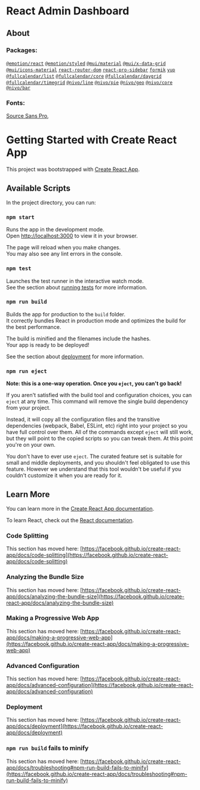 # React Admin Dashboard

## About

### Packages:

[`@emotion/react`](https://www.npmjs.com/package/@emotion/react)
[`@emotion/styled`](https://www.npmjs.com/package/@emotion/styled)
[`@mui/material`](https://www.npmjs.com/package/@mui/material)
[`@mui/x-data-grid`](https://www.npmjs.com/package/@mui/x-data-grid)
[`@mui/icons-material`](https://www.npmjs.com/package/@mui/icons-material)
[`react-router-dom`](https://www.npmjs.com/package/react-router-dom)
[`react-pro-sidebar`](https://www.npmjs.com/package/react-pro-sidebar)
[`formik`](https://www.npmjs.com/package/formik)
[`yup`](https://www.npmjs.com/package/yup)
[`@fullcalendar/list`](https://www.npmjs.com/package/@fullcalendar/list)
[`@fullcalendar/core`](https://www.npmjs.com/package/@fullcalendar/core)
[`@fullcalendar/daygrid`](https://www.npmjs.com/package/@fullcalendar/daygrid)
[`@fullcalendar/timegrid`](https://www.npmjs.com/package/@fullcalendar/timegrid)
[`@nivo/line`](https://www.npmjs.com/package/@nivo/line)
[`@nivo/pie`](https://www.npmjs.com/package/@nivo/pie)
[`@nivo/geo`](https://www.npmjs.com/package/@nivo/geo)
[`@nivo/core`](https://www.npmjs.com/package/@nivo/core)
[`@nivo/bar`](https://www.npmjs.com/package/@nivo/bar)

### Fonts:

[Source Sans Pro](https://fonts.google.com/specimen/Source+Sans+Pro?query=Source+sans+pro),

# Getting Started with Create React App

This project was bootstrapped with [Create React App](https://github.com/facebook/create-react-app).

## Available Scripts

In the project directory, you can run:

### `npm start`

Runs the app in the development mode.\
Open [http://localhost:3000](http://localhost:3000) to view it in your browser.

The page will reload when you make changes.\
You may also see any lint errors in the console.

### `npm test`

Launches the test runner in the interactive watch mode.\
See the section about [running tests](https://facebook.github.io/create-react-app/docs/running-tests) for more information.

### `npm run build`

Builds the app for production to the `build` folder.\
It correctly bundles React in production mode and optimizes the build for the best performance.

The build is minified and the filenames include the hashes.\
Your app is ready to be deployed!

See the section about [deployment](https://facebook.github.io/create-react-app/docs/deployment) for more information.

### `npm run eject`

**Note: this is a one-way operation. Once you `eject`, you can't go back!**

If you aren't satisfied with the build tool and configuration choices, you can `eject` at any time. This command will remove the single build dependency from your project.

Instead, it will copy all the configuration files and the transitive dependencies (webpack, Babel, ESLint, etc) right into your project so you have full control over them. All of the commands except `eject` will still work, but they will point to the copied scripts so you can tweak them. At this point you're on your own.

You don't have to ever use `eject`. The curated feature set is suitable for small and middle deployments, and you shouldn't feel obligated to use this feature. However we understand that this tool wouldn't be useful if you couldn't customize it when you are ready for it.

## Learn More

You can learn more in the [Create React App documentation](https://facebook.github.io/create-react-app/docs/getting-started).

To learn React, check out the [React documentation](https://reactjs.org/).

### Code Splitting

This section has moved here: [https://facebook.github.io/create-react-app/docs/code-splitting](https://facebook.github.io/create-react-app/docs/code-splitting)

### Analyzing the Bundle Size

This section has moved here: [https://facebook.github.io/create-react-app/docs/analyzing-the-bundle-size](https://facebook.github.io/create-react-app/docs/analyzing-the-bundle-size)

### Making a Progressive Web App

This section has moved here: [https://facebook.github.io/create-react-app/docs/making-a-progressive-web-app](https://facebook.github.io/create-react-app/docs/making-a-progressive-web-app)

### Advanced Configuration

This section has moved here: [https://facebook.github.io/create-react-app/docs/advanced-configuration](https://facebook.github.io/create-react-app/docs/advanced-configuration)

### Deployment

This section has moved here: [https://facebook.github.io/create-react-app/docs/deployment](https://facebook.github.io/create-react-app/docs/deployment)

### `npm run build` fails to minify

This section has moved here: [https://facebook.github.io/create-react-app/docs/troubleshooting#npm-run-build-fails-to-minify](https://facebook.github.io/create-react-app/docs/troubleshooting#npm-run-build-fails-to-minify)

